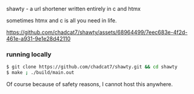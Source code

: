 shawty - a url shortener written entirely in c and htmx 

sometimes htmx and c is all you need in life.

https://github.com/chadcat7/shawty/assets/68964499/7eec683e-4f2d-461e-a931-9e1e28d42110

### running locally
```bash
$ git clone https://github.com/chadcat7/shawty.git && cd shawty 
$ make ; ./build/main.out
``` 

Of course because of safety reasons, I cannot host this anywhere.
